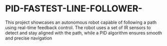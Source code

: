# PID-FASTEST-LINE-FOLLOWER-
This project showcases an autonomous robot capable of following a path using real-time feedback control. The robot uses a set of IR sensors to detect and stay aligned with the path, while a PID algorithm ensures smooth and precise navigation
